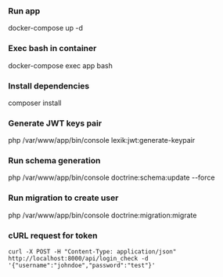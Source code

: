 ### Run app
docker-compose up -d

### Exec bash in container
docker-compose exec app bash

### Install dependencies
composer install

### Generate JWT keys pair
php /var/www/app/bin/console lexik:jwt:generate-keypair

### Run schema generation
php /var/www/app/bin/console doctrine:schema:update --force

### Run migration to create user
php /var/www/app/bin/console doctrine:migration:migrate

### cURL request for token
`curl -X POST -H "Content-Type: application/json" http://localhost:8000/api/login_check -d '{"username":"johndoe","password":"test"}'`
